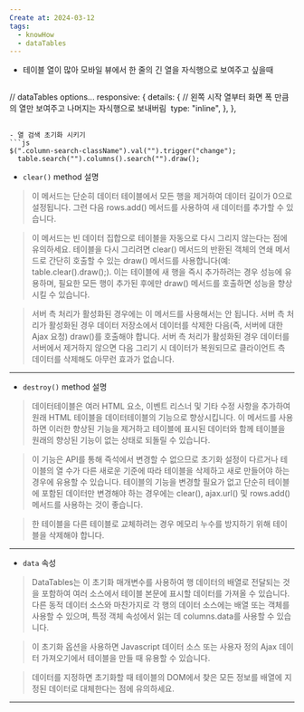 ```yaml
---
Create at: 2024-03-12
tags:
  - knowHow
  - dataTables
---
```


- 테이블 열이 많아 모바일 뷰에서 한 줄의 긴 열을 자식행으로 보여주고 싶을때
  ```js
// dataTables options...
responsive: {
	details: {
	// 왼쪽 시작 열부터 화면 폭 만큼의 열만 보여주고 나머지는 자식행으로 보내버림  
		type: "inline", 
	},
},
```

- 열 검색 초기화 시키기
```js
$(".column-search-className").val("").trigger("change");
  table.search("").columns().search("").draw();
```

- `clear()` method 설명

>이 메서드는 단순히 데이터 테이블에서 모든 행을 제거하여 데이터 길이가 0으로 설정됩니다. 그런 다음 rows.add() 메서드를 사용하여 새 데이터를 추가할 수 있습니다.

>이 메서드는 빈 데이터 집합으로 테이블을 자동으로 다시 그리지 않는다는 점에 유의하세요. 테이블을 다시 그리려면 clear() 메서드의 반환된 객체의 연쇄 메서드로 간단히 호출할 수 있는 draw() 메서드를 사용합니다(예: table.clear().draw();). 이는 테이블에 새 행을 즉시 추가하려는 경우 성능에 유용하며, 필요한 모든 행이 추가된 후에만 draw() 메서드를 호출하면 성능을 향상시킬 수 있습니다.

>서버 측 처리가 활성화된 경우에는 이 메서드를 사용해서는 안 됩니다. 서버 측 처리가 활성화된 경우 데이터 저장소에서 데이터를 삭제한 다음(즉, 서버에 대한 Ajax 요청) draw()를 호출해야 합니다. 서버 측 처리가 활성화된 경우 데이터를 서버에서 제거하지 않으면 다음 그리기 시 데이터가 복원되므로 클라이언트 측 데이터를 삭제해도 아무런 효과가 없습니다.

---

- `destroy()` method 설명
> 데이터테이블은 여러 HTML 요소, 이벤트 리스너 및 기타 수정 사항을 추가하여 원래 HTML 테이블을 데이터테이블의 기능으로 향상시킵니다. 이 메서드를 사용하면 이러한 향상된 기능을 제거하고 테이블에 표시된 데이터와 함께 테이블을 원래의 향상된 기능이 없는 상태로 되돌릴 수 있습니다.

>이 기능은 API를 통해 즉석에서 변경할 수 없으므로 초기화 설정이 다르거나 테이블의 열 수가 다른 새로운 기준에 따라 테이블을 삭제하고 새로 만들어야 하는 경우에 유용할 수 있습니다. 테이블의 기능을 변경할 필요가 없고 단순히 테이블에 포함된 데이터만 변경해야 하는 경우에는 clear(), ajax.url() 및 rows.add() 메서드를 사용하는 것이 좋습니다.

>한 테이블을 다른 테이블로 교체하려는 경우 메모리 누수를 방지하기 위해 테이블을 삭제해야 합니다.

---

- `data` 속성
> DataTables는 이 초기화 매개변수를 사용하여 행 데이터의 배열로 전달되는 것을 포함하여 여러 소스에서 테이블 본문에 표시할 데이터를 가져올 수 있습니다. 다른 동적 데이터 소스와 마찬가지로 각 행의 데이터 소스에는 배열 또는 객체를 사용할 수 있으며, 특정 객체 속성에서 읽는 데 columns.data를 사용할 수 있습니다.

>이 초기화 옵션을 사용하면 Javascript 데이터 소스 또는 사용자 정의 Ajax 데이터 가져오기에서 테이블을 만들 때 유용할 수 있습니다.

>데이터를 지정하면 초기화할 때 테이블의 DOM에서 찾은 모든 정보를 배열에 지정된 데이터로 대체한다는 점에 유의하세요.

---

